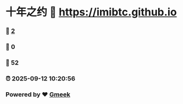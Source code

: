 # 十年之约 :link: https://imibtc.github.io 
### :page_facing_up: [2](https://imibtc.github.io/tag.html) 
### :speech_balloon: 0 
### :hibiscus: 52 
### :alarm_clock: 2025-09-12 10:20:56 
### Powered by :heart: [Gmeek](https://github.com/Meekdai/Gmeek)
